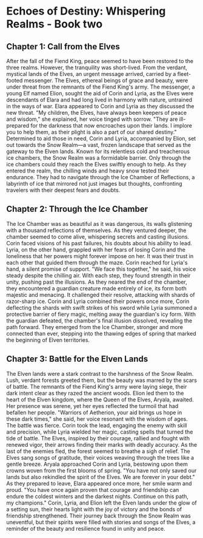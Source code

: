# Echoes of Destiny: Whispering Realms - Book two

## Chapter 1: Call from the Elves
After the fall of the Fiend King, peace seemed to have been restored to the three realms. However, the tranquility was short-lived. From the verdant, mystical lands of the Elves, an urgent message arrived, carried by a fleet-footed messenger. The Elves, ethereal beings of grace and beauty, were under threat from the remnants of the Fiend King's army. The messenger, a young Elf named Elion, sought the aid of Corin and Lyria, as the Elves were descendants of Elara and had long lived in harmony with nature, untrained in the ways of war.
Elara appeared to Corin and Lyria as they discussed the new threat. "My children, the Elves, have always been keepers of peace and wisdom," she explained, her voice tinged with sorrow. "They are ill-prepared for the darkness that now encroaches upon their lands. I implore you to help them, as their plight is also a part of our shared destiny."
Determined to aid those in need, Corin and Lyria, accompanied by Elion, set out towards the Snow Realm—a vast, frozen landscape that served as the gateway to the Elven lands. Known for its relentless cold and treacherous ice chambers, the Snow Realm was a formidable barrier. Only through the ice chambers could they reach the Elves swiftly enough to help.
As they entered the realm, the chilling winds and heavy snow tested their endurance. They had to navigate through the Ice Chamber of Reflections, a labyrinth of ice that mirrored not just images but thoughts, confronting travelers with their deepest fears and doubts.

## Chapter 2: Through the Ice Chamber
The Ice Chamber was as beautiful as it was dangerous, its walls glistening with a thousand reflections of themselves. As they ventured deeper, the chamber seemed to come alive, whispering secrets and casting illusions. Corin faced visions of his past failures, his doubts about his ability to lead. Lyria, on the other hand, grappled with her fears of losing Corin and the loneliness that her powers might forever impose on her.
It was their trust in each other that guided them through the maze. Corin reached for Lyria's hand, a silent promise of support. "We face this together," he said, his voice steady despite the chilling air. With each step, they found strength in their unity, pushing past the illusions.
As they neared the end of the chamber, they encountered a guardian creature made entirely of ice, its form both majestic and menacing. It challenged their resolve, attacking with shards of razor-sharp ice. Corin and Lyria combined their powers once more, Corin deflecting the shards with swift strikes of his sword while Lyria summoned a protective barrier of fiery magic, melting away the guardian's icy form.
With the guardian defeated, the chamber's final illusion dissolved, revealing the path forward. They emerged from the Ice Chamber, stronger and more connected than ever, stepping into the thawing edges of spring that marked the beginning of Elven territories.

## Chapter 3: Battle for the Elven Lands
The Elven lands were a stark contrast to the harshness of the Snow Realm. Lush, verdant forests greeted them, but the beauty was marred by the scars of battle. The remnants of the Fiend King's army were laying siege, their dark intent clear as they razed the ancient woods.
Elion led them to the heart of the Elven kingdom, where the Queen of the Elves, Aryala, awaited. Her presence was serene, yet her eyes reflected the turmoil that had befallen her people. "Warriors of Aetherion, your aid brings us hope in these dark times," she said, her voice resonant with the wisdom of ages.
The battle was fierce. Corin took the lead, engaging the enemy with skill and precision, while Lyria wielded her magic, casting spells that turned the tide of battle. The Elves, inspired by their courage, rallied and fought with renewed vigor, their arrows finding their marks with deadly accuracy.
As the last of the enemies fled, the forest seemed to breathe a sigh of relief. The Elves sang songs of gratitude, their voices weaving through the trees like a gentle breeze. Aryala approached Corin and Lyria, bestowing upon them crowns woven from the first blooms of spring. "You have not only saved our lands but also rekindled the spirit of the Elves. We are forever in your debt."
As they prepared to leave, Elara appeared once more, her smile warm and proud. "You have once again proven that courage and friendship can endure the coldest winters and the darkest nights. Continue on this path, my champions."
Corin, Lyria, and Elion left the Elven lands under the glow of a setting sun, their hearts light with the joy of victory and the bonds of friendship strengthened. Their journey back through the Snow Realm was uneventful, but their spirits were filled with stories and songs of the Elves, a reminder of the beauty and resilience found in unity and peace.

